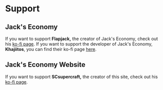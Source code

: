 # Support

## Jack's Economy

If you want to support **Flapjack,** the creator of Jack's Economy, check out his [ko-fi page](https://ko-fi.com/flapjacksmods).
If you want to support the developer of Jack's Economy, **Khajiitos**, you can find their ko-fi page [here](https://ko-fi.com/khajiitos).

## Jack's Economy Website

If you want to support **SCsupercraft,** the creator of this site, check out his [ko-fi page](https://ko-fi.com/scsupercraft).